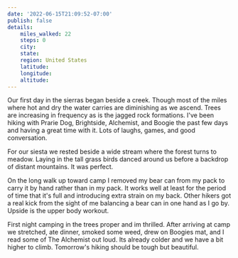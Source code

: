 ```yaml
---
date: '2022-06-15T21:09:52-07:00'
publish: false
details:
    miles_walked: 22
    steps: 0
    city:
    state:
    region: United States
    latitude:
    longitude:
    altitude:
---
```

Our first day in the sierras began beside a creek. Though most of the miles where hot and dry the water carries are diminishing as we ascend. Trees are increasing in frequency as is the jagged rock formations. I've been hiking with Prarie Dog, Brightside, Alchemist, and Boogie the past few days and having a great time with it. Lots of laughs, games, and good conversation. 

For our siesta we rested beside a wide stream where the forest turns to meadow. Laying in the tall grass birds danced around us before a backdrop of distant mountains. It was perfect.

On the long walk up toward camp I removed my bear can from my pack to carry it by hand rather than in my pack. It works well at least for the period of time that it's full and introducing extra strain on my back. Other hikers got a real kick from the sight of me balancing a bear can in one hand as I go by. Upside is the upper body workout.

First night camping in the trees proper and im thrilled. After arriving at camp we stretched, ate dinner, smoked some weed, drew on Boogies mat, and I read some of The Alchemist out loud. Its already colder and we have a bit higher to climb. Tomorrow's hiking should be tough but beautiful. 
